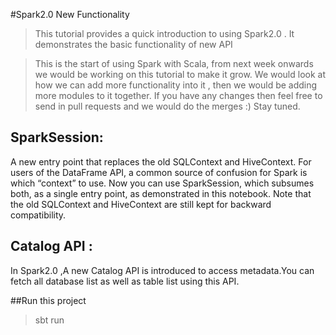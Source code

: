 #Spark2.0 New Functionality


> This tutorial provides a quick introduction to using Spark2.0 . It demonstrates the basic functionality of new API

> This is the start of using Spark with Scala, from next week onwards we would be working on this tutorial to make it grow.
> We would look at how we can add more functionality into it , then we would be adding more modules to it together. If you have any
>changes then feel free to send in pull requests and we would do the merges :) Stay tuned.

## SparkSession: 
A new entry point that replaces the old SQLContext and HiveContext. For users of the DataFrame API, a common source of confusion for Spark is which “context” to use. Now you can use SparkSession, which subsumes both, as a single entry point, as demonstrated in this notebook. Note that the old SQLContext and HiveContext are still kept for backward compatibility.

## Catalog  API :  
In Spark2.0 ,A new Catalog API is introduced to access metadata.You can fetch all database list as well as table list using this API.

##Run this project

>sbt run

